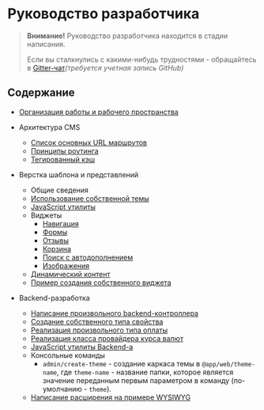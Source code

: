 # Руководство разработчика

> **Внимание!** Руководство разработчика находится в стадии написания.
> 
> Если вы сталкнулись с какими-нибудь трудностями - обращайтесь в [Gitter-чат](https://gitter.im/DevGroup-ru/dotplant2)*(требуется учетная запись GitHub)*

## Содержание

- [Организация работы и рабочего пространства](workspace.md)

- Архитектура CMS
    - [Список основных URL маршрутов](url-routes.md)
    - [Принципы роутинга](routing.md)
    - [Тегированный кэш](taggable-cache.md)

- Верстка шаблона и представлений
    - Общие сведения
    - [Использование собственной темы](custom-theme.md)
    - [JavaScript утилиты](javascript-utilities.md)
    - Виджеты
    	- [Навигация](frontend/widgets/navigation.md)
    	- [Формы](frontend/widgets/form.md)
    	- [Отзывы](frontend/widgets/review.md)
    	- [Корзина](frontend/widgets/cart-info.md)
    	- [Поиск с автодополнением](frontend/widgets/autocomplete-search.md)
    	- [Изображения](frontend/widgets/object-image.md)
    - [Динамический контент](frontend/dynamic-content.md)
    - [Пример создания собственного виджета](../tutorial/create-new-widget.md)

- Backend-разработка
	- [Написание произвольного backend-контроллера](custom-backend-controller.md)
	- [Создание собственного типа свойства](custom-property.md)
	- [Реализация произвольного типа оплаты](custom-payment-type.md)
	- [Реализация класса провайдера курса валют](custom-rate-provider.md)
	- [JavaScript утилиты Backend-а](backend-javascript-utilities.md)
	- Консольные команды
		- `admin/create-theme` - создание каркаса темы в `@app/web/theme-name`, где `theme-name` - название папки, которое является значение переданным первым параметром в команду (по-умолчанию - `theme`).
	- [Написание расширения на примере WYSIWYG](extension-wysiwyg.md)



